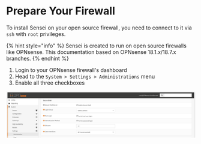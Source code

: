 # Prepare Your Firewall

To install Sensei on your open source firewall, you need to connect to it via `ssh` with `root` privileges.

{% hint style="info" %}
Sensei is created to run on open source firewalls like OPNsense. This documentation based on OPNsense 18.1.x/18.7.x branches.
{% endhint %}

1. Login to your OPNsense firewall's dashboard
2. Head to the `System > Settings > Administrations` menu
3. Enable all three checkboxes 

![](../.gitbook/assets/opnsense-admin-secure-shell-settings.png)



